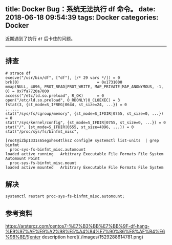 title: Docker Bug：系统无法执行 df 命令。
date: 2018-06-18 09:54:39
tags: Docker
categories: Docker
---

近期遇到了执行 `df`  后卡住的问题。

<!-- more -->

---

## 排查

```
# strace df
execve("/usr/bin/df", ["df"], [/* 29 vars */]) = 0
brk(0)                                  = 0x1731000
mmap(NULL, 4096, PROT_READ|PROT_WRITE, MAP_PRIVATE|MAP_ANONYMOUS, -1, 0) = 0x7fa7720a7000
access("/etc/ld.so.preload", R_OK)      = 0
open("/etc/ld.so.preload", O_RDONLY|O_CLOEXEC) = 3
fstat(3, {st_mode=S_IFREG|0644, st_size=24, ...}) = 0
......
stat("/sys/fs/cgroup/memory", {st_mode=S_IFDIR|0755, st_size=0, ...}) = 0
stat("/sys/kernel/config", {st_mode=S_IFDIR|0755, st_size=0, ...}) = 0
stat("/", {st_mode=S_IFDIR|0555, st_size=4096, ...}) = 0
stat("/proc/sys/fs/binfmt_misc", 
```

```
[root@iZbp1331s65egxhes4tlksZ config]# systemctl list-units  | grep binfmt
  proc-sys-fs-binfmt_misc.automount                                                                    loaded active running   Arbitrary Executable File Formats File System Automount Point
  proc-sys-fs-binfmt_misc.mount                                                                        loaded active mounted   Arbitrary Executable File Formats File System

```

## 解决
```
systemctl restart proc-sys-fs-binfmt_misc.automount;
```

## 参考资料

https://arstercz.com/centos7-%E7%B3%BB%E7%BB%9F-df-hang-%E9%97%AE%E9%A2%98%E5%A4%84%E7%90%86%E8%AF%B4%E6%98%8E/![enter description here](./images/1529288614781.png)
